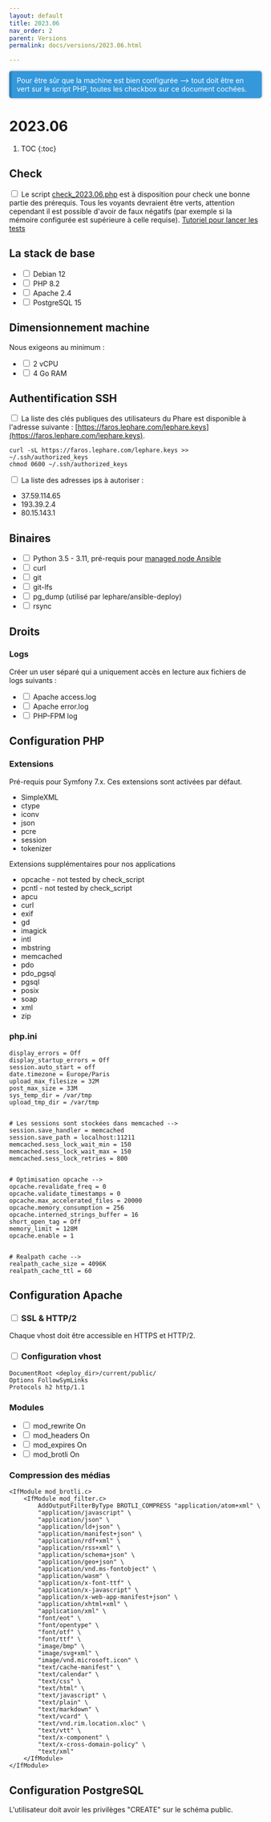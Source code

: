 ```yaml
---
layout: default
title: 2023.06
nav_order: 2
parent: Versions
permalink: docs/versions/2023.06.html

---
```

<div class="callout callout-info" markdown="span">
Pour être sûr que la machine est bien configurée --> tout doit être en vert sur le script PHP, toutes les checkbox sur ce document cochées.
</div>

# 2023.06

1. TOC
{:toc}

## Check

<input type="checkbox"/> Le script [check_2023.06.php](../versions_tests_scripts/check_2023.06.php) est à disposition pour check une bonne partie des prérequis.
Tous les voyants devraient être verts, attention cependant il est possible d'avoir de faux négatifs (par exemple si la mémoire configurée est supérieure à celle requise).
[Tutoriel pour lancer les tests](../../check-tutorial)

## La stack de base
- <input type="checkbox"/> Debian 12
- <input type="checkbox"/> PHP 8.2
- <input type="checkbox"/> Apache 2.4
- <input type="checkbox"/> PostgreSQL 15

## Dimensionnement machine

Nous exigeons au minimum :
 * <input type="checkbox"/> 2 vCPU
 * <input type="checkbox"/> 4 Go RAM

## Authentification SSH

<input type="checkbox"/> La liste des clés publiques des utilisateurs du Phare est disponible à l'adresse suivante : [https://faros.lephare.com/lephare.keys](https://faros.lephare.com/lephare.keys).

    curl -sL https://faros.lephare.com/lephare.keys >> ~/.ssh/authorized_keys
    chmod 0600 ~/.ssh/authorized_keys

<input type="checkbox"/> La liste des adresses ips à autoriser :
* 37.59.114.65 
* 193.39.2.4 
* 80.15.143.1 


## Binaires
* <input type="checkbox"/> Python 3.5 - 3.11, pré-requis pour [managed node Ansible](https://docs.ansible.com/ansible/latest/installation_guide/intro_installation.html#managed-node-requirements) 
* <input type="checkbox"/> curl 
* <input type="checkbox"/> git 
* <input type="checkbox"/> git-lfs 
* <input type="checkbox"/> pg_dump (utilisé par lephare/ansible-deploy) 
* <input type="checkbox"/> rsync 


## Droits

### Logs

Créer un user séparé qui a uniquement accès en lecture aux fichiers de logs suivants :

- <input type="checkbox"/> Apache access.log
- <input type="checkbox"/> Apache error.log
- <input type="checkbox"/> PHP-FPM log

## Configuration PHP

### Extensions

Pré-requis pour Symfony 7.x. Ces extensions sont activées par défaut.

* SimpleXML 
* ctype 
* iconv 
* json 
* pcre 
* session 
* tokenizer 

Extensions supplémentaires pour nos applications
* opcache - not tested by check_script
* pcntl - not tested by check_script
* apcu
* curl
* exif
* gd
* imagick
* intl
* mbstring
* memcached
* pdo
* pdo_pgsql
* pgsql
* posix
* soap
* xml
* zip

### php.ini
    display_errors = Off
    display_startup_errors = Off
    session.auto_start = off
    date.timezone = Europe/Paris
    upload_max_filesize = 32M
    post_max_size = 33M
    sys_temp_dir = /var/tmp
    upload_tmp_dir = /var/tmp
    

    # Les sessions sont stockées dans memcached -->
    session.save_handler = memcached
    session.save_path = localhost:11211
    memcached.sess_lock_wait_min = 150
    memcached.sess_lock_wait_max = 150
    memcached.sess_lock_retries = 800
    

    # Optimisation opcache -->
    opcache.revalidate_freq = 0
    opcache.validate_timestamps = 0
    opcache.max_accelerated_files = 20000
    opcache.memory_consumption = 256
    opcache.interned_strings_buffer = 16
    short_open_tag = Off
    memory_limit = 128M
    opcache.enable = 1
    

    # Realpath cache -->
    realpath_cache_size = 4096K
    realpath_cache_ttl = 60

## Configuration Apache

### <input type="checkbox"/> SSL & HTTP/2

Chaque vhost doit être accessible en HTTPS et HTTP/2.

### <input type="checkbox"/> Configuration vhost

    DocumentRoot <deploy_dir>/current/public/
    Options FollowSymLinks
    Protocols h2 http/1.1

### Modules

- <input type="checkbox"/> mod_rewrite On
- <input type="checkbox"/> mod_headers On
- <input type="checkbox"/> mod_expires On
- <input type="checkbox"/> mod_brotli On

### Compression des médias

    <IfModule mod_brotli.c>
        <IfModule mod_filter.c>
            AddOutputFilterByType BROTLI_COMPRESS "application/atom+xml" \
            "application/javascript" \
            "application/json" \
            "application/ld+json" \
            "application/manifest+json" \
            "application/rdf+xml" \
            "application/rss+xml" \
            "application/schema+json" \
            "application/geo+json" \
            "application/vnd.ms-fontobject" \
            "application/wasm" \
            "application/x-font-ttf" \
            "application/x-javascript" \
            "application/x-web-app-manifest+json" \
            "application/xhtml+xml" \
            "application/xml" \
            "font/eot" \
            "font/opentype" \
            "font/otf" \
            "font/ttf" \
            "image/bmp" \
            "image/svg+xml" \
            "image/vnd.microsoft.icon" \
            "text/cache-manifest" \
            "text/calendar" \
            "text/css" \
            "text/html" \
            "text/javascript" \
            "text/plain" \
            "text/markdown" \
            "text/vcard" \
            "text/vnd.rim.location.xloc" \
            "text/vtt" \
            "text/x-component" \
            "text/x-cross-domain-policy" \
            "text/xml"
        </IfModule>
    </IfModule>

<style>
.callout.callout-info {
  background-color: #3498db; /* Couleur de fond bleue */
  color: #fff; /* Couleur du texte en blanc */
  border-left: 5px solid #2980b9; /* Bordure gauche bleue plus foncée */
  padding: 10px; /* Espace intérieur */
  margin: 10px 0; /* Marge extérieure */
  border-radius: 5px; /* Coins arrondis */
  box-shadow: 0 0 5px rgba(0, 0, 0, 0.3); /* Ombre légère */
}

.callout.callout-info p {
  margin: 0; /* Supprime la marge du texte à l'intérieur du callout */
}
</style>

## Configuration PostgreSQL

L'utilisateur doit avoir les privilèges "CREATE" sur le schéma public.
